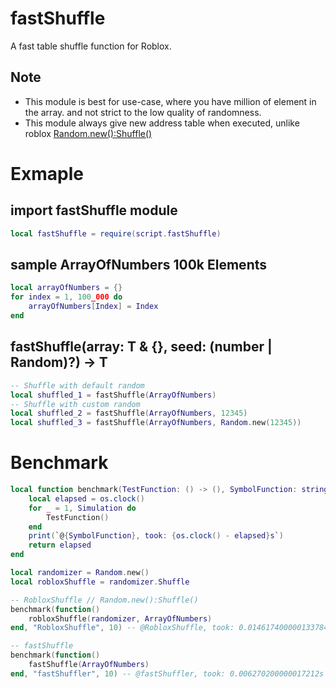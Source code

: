 # fastShuffle

A fast table shuffle function for Roblox.

## Note

- This module is best for use-case, where you have million of element in the array.
and not strict to the low quality of randomness.
- This module always give new address table when executed,
unlike roblox [Random.new():Shuffle()](https://create.roblox.com/docs/reference/engine/datatypes/Random#Shuffle)

# Exmaple

## import fastShuffle module
```lua
local fastShuffle = require(script.fastShuffle)
```

## sample ArrayOfNumbers 100k Elements
```lua
local arrayOfNumbers = {}
for index = 1, 100_000 do
    arrayOfNumbers[Index] = Index
end
```

## fastShuffle(array: T & {}, seed: (number | Random)?) -> T
```lua
-- Shuffle with default random
local shuffled_1 = fastShuffle(ArrayOfNumbers) 
-- Shuffle with custom random
local shuffled_2 = fastShuffle(ArrayOfNumbers, 12345)
local shuffled_3 = fastShuffle(ArrayOfNumbers, Random.new(12345))
```

# Benchmark
```lua
local function benchmark(TestFunction: () -> (), SymbolFunction: string, Simulation: number): number
    local elapsed = os.clock()
    for _ = 1, Simulation do
        TestFunction()
    end
    print(`@{SymbolFunction}, took: {os.clock() - elapsed}s`)
    return elapsed
end

local randomizer = Random.new()
local robloxShuffle = randomizer.Shuffle

-- RobloxShuffle // Random.new():Shuffle()
benchmark(function()
    robloxShuffle(randomizer, ArrayOfNumbers)
end, "RobloxShuffle", 10) -- @RobloxShuffle, took: 0.014617400000133784s

-- fastShuffle
benchmark(function()
    fastShuffle(ArrayOfNumbers)
end, "fastShuffler", 10) -- @fastShuffler, took: 0.006270200000017212s
```
